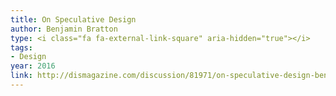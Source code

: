 ```yaml
---
title: On Speculative Design
author: Benjamin Bratton
type: <i class="fa fa-external-link-square" aria-hidden="true"></i>
tags:
- Design
year: 2016
link: http://dismagazine.com/discussion/81971/on-speculative-design-benjamin-h-bratton/
---
```

